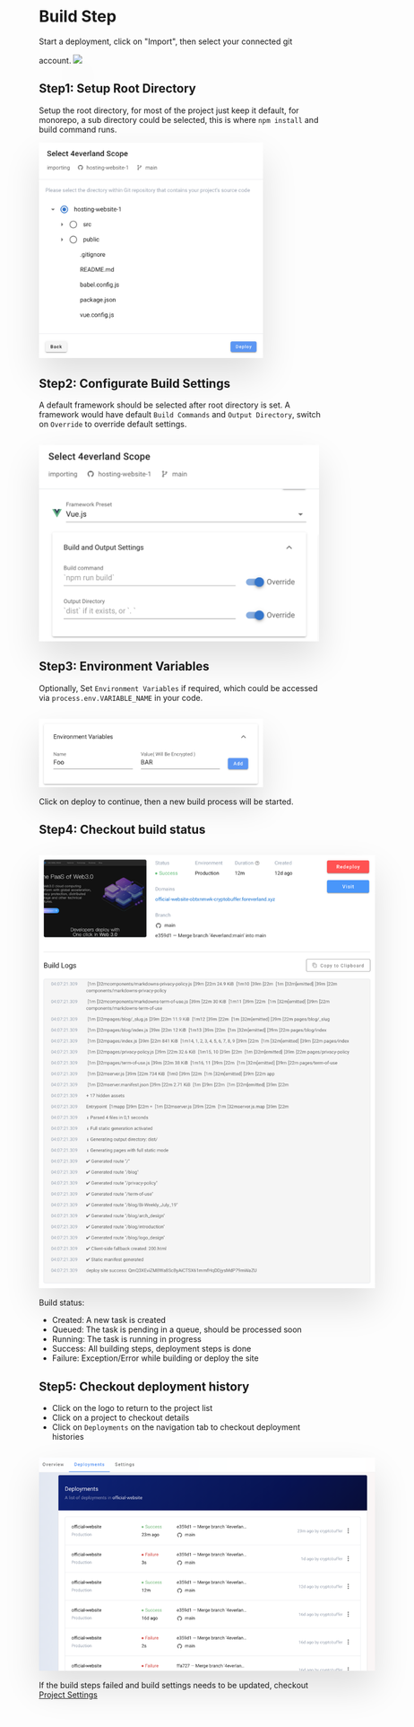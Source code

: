 # Build Step

Start a deployment, click on "Import", then select your connected git account.
<img style="margin-top:15px;box-shadow:0 30px 60px rgba(0,0,0,0.12);" src="../assets/screenshots/build_step.gif"/>

## Step1: Setup Root Directory

Setup the root directory, for most of the project just keep it default, for monorepo, a sub directory could be selected, this is where `npm install` and build command runs.
<img style="max-width:400px;margin-top:15px;box-shadow:0 30px 60px rgba(0,0,0,0.12);" src="../assets/screenshots/set_root_dir@2x.png"/>

## Step2: Configurate Build Settings

A default framework should be selected after root directory is set. A framework would have default `Build Commands` and `Output Directory`, switch on `Override` to override default settings.

<img style="max-width:500px;margin-top:15px;box-shadow:0 30px 60px rgba(0,0,0,0.12);" src="../assets/screenshots/build_settings@2x.png"/>

## Step3: Environment Variables

Optionally, Set `Environment Variables` if required, which could be accessed via `process.env.VARIABLE_NAME` in your code.

<img style="max-width:400px;margin-top:15px;box-shadow:0 30px 60px rgba(0,0,0,0.12);" src="../assets/screenshots/env_var@2x.png"/>

Click on deploy to continue, then a new build process will be started.

## Step4: Checkout build status

<img style="max-width:600px;margin-top:15px;box-shadow:0 30px 60px rgba(0,0,0,0.12);" src="../assets/screenshots/build_log@2x.png"/>

Build status:

- Created: A new task is created
- Queued: The task is pending in a queue, should be processed soon
- Running: The task is running in progress
- Success: All building steps, deployment steps is done
- Failure: Exception/Error while building or deploy the site

## Step5: Checkout deployment history

- Click on the logo to return to the project list
- Click on a project to checkout details
- Click on `Deployments` on the navigation tab to checkout deployment histories

<img style="max-width:600px;margin-top:15px;box-shadow:0 30px 60px rgba(0,0,0,0.12);" src="../assets/screenshots/deployments@2x.png"/>

If the build steps failed and build settings needs to be updated, checkout [Project Settings](./settings.md)
